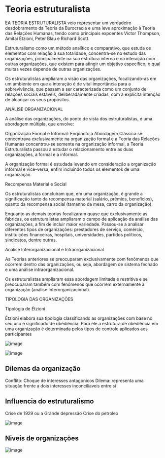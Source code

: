 # Teoria estruturalista

EA TEORIA ESTRUTURALISTA veio representar um verdadeiro desdobramento da Teoria da Burocracia e uma leve aproximação à Teoria das Relações Humanas, tendo como principais expoentes Victor Thompson, Amitai Étzioni, Peter Blau e Richard Scott.​

Estruturalismo como um método analítico e comparativo, que estuda os elementos com relação à sua totalidade, concentra-se no estudo das organizações, principalmente na sua estrutura interna e na interação com outras organizações, que existem para atingir um objetivo específico, o qual muitas vezes depende de outras organizações.​

Os estruturalistas ampliaram a visão das organizações, focalizando-as em um ambiente em que a interação é de vital importância para a sobrevivência, que passam a ser caracterizada como um conjunto de relações sociais estáveis, deliberadamente criadas, com a explícita intenção de alcançar os seus propósitos.​

ANÁLISE ORGANIZACIONAL​

A análise das organizações, do ponto de vista dos estruturalistas, é uma abordagem múltipla, que envolve:​

Organização Formal e Informal: Enquanto a Abordagem Clássica se concentrava exclusivamente na organização formal e a Teoria das Relações Humanas concentrou-se somente na organização informal, a Teoria Estruturalista passou a estudar o relacionamento entre as duas organizações, a formal e a informal.​

A organização formal é estudada levando em consideração a organização informal e vice-versa, enfim incluindo todos os elementos de uma organização.​

Recompensa Material e Social​

Os estruturalistas concluíram que, em uma organização, é grande a significação tanto da recompensa material (salário, prêmios, benefícios), quanto da recompensa social (tamanho da mesa, carro da organização).​

Enquanto as demais teorias focalizaram quase que exclusivamente as fábricas, os estruturalistas ampliaram o campo de aplicação da análise das organizações, a fim de incluir maior variedade. Passou-se a analisar diferentes tipos de organizações: prestadores de serviço, comércio, instituições financeiras, hospitais, universidades, partidos políticos, sindicatos, dentre outras.​

Análise Interorganizacional e Intraorganizacional​

As Teorias anteriores se preocuparam exclusivamente com fenômenos que ocorrem dentro das organizações, ou seja, abordagem de sistema fechado e uma análise intraorganizacional.​

Os estruturalistas ampliaram essa abordagem limitada e restritiva e se preocuparam também com fenômenos que ocorrem externamente à organização (análise Interorganizacional). ​

TIPOLOGIA DAS ORGANIZAÇÕES​

Tipologia de Étzioni​

Étzioni elabora sua tipologia classificando as organizações com base no seu uso e significado de obediência.  Para ele a estrutura de obediência em uma organização é determinada pelos tipos de controle aplicados aos participantes​


![image](https://github.com/Cestaro0/Fatec-Seguranca-da-Informacao/assets/99103680/6f76ea59-4886-4d20-928b-c9f3f08553c5)



![image](https://github.com/Cestaro0/Fatec-Seguranca-da-Informacao/assets/99103680/e19dd935-9cd4-4d7d-abe4-bbb77f9c2c93)

## Dilemas da organização
Conflito: Choque de interesses antagonicos
Dilema: representa uma situação frente a dois interesses inconciliaveis entre si

## Influencia do estruturalismo

Crise de 1929 ou a Grande depressão
Crise do petroleo


![image](https://github.com/Cestaro0/Fatec-Seguranca-da-Informacao/assets/99103680/32b3e2c5-e05f-4a58-b167-b2e8e9aee930)


## Niveis de organizações

![image](https://github.com/Cestaro0/Fatec-Seguranca-da-Informacao/assets/99103680/c8200db8-c378-44cc-a46c-f3b6ec028b04)

